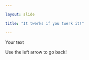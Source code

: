 ```yaml
---

layout: slide

title: "It twerks if you twerk it!"

---
```


Your text

Use the left arrow to go back!
